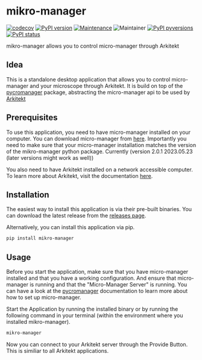 # mikro-manager

[![codecov](https://codecov.io/gh/jhnnsrs/gucker/branch/master/graph/badge.svg?token=UGXEA2THBV)](https://codecov.io/gh/jhnnsrs/gucker)
[![PyPI version](https://badge.fury.io/py/gucker.svg)](https://pypi.org/project/gucker/)
[![Maintenance](https://img.shields.io/badge/Maintained%3F-yes-green.svg)](https://pypi.org/project/gucker/)
![Maintainer](https://img.shields.io/badge/maintainer-jhnnsrs-blue)
[![PyPI pyversions](https://img.shields.io/pypi/pyversions/gucker.svg)](https://pypi.python.org/pypi/gucker/)
[![PyPI status](https://img.shields.io/pypi/status/gucker.svg)](https://pypi.python.org/pypi/gucker/)

mikro-manager allows you to control micro-manager through Arkitekt


## Idea

This is a standalone desktop application that allows you to control micro-manager and your microscope through Arkitekt. It is build on top of the [pycromanager](https://pycro-manager.readthedocs.io/en/latest/) package, abstracting the micro-manager api to be used by [Arkitekt](https://arkitekt.live)


## Prerequisites

To use this application, you need to have micro-manager installed on your computer. You can download micro-manager from [here](https://micro-manager.org/). Importantly you need to make sure that your micro-manager installation matches the version of the mikro-manager python package. Currently
(version 2.0.1 2023.05.23 (later versions might work as well))


You also need to have Arkitekt installed on a network accessible computer. To learn more about Arkitekt, visit the documentation [here](https://arkitekt.live).

## Installation

The easiest way to install this application is via their pre-built binaries. You can download the latest release from the [releases page](https://github.com/arkitektio-apps/gucker/releases).

Alternatively, you can install this application via pip. 

```bash
pip install mikro-manager
```

## Usage

Before you start the application, make sure that you have micro-manager installed and that you have a working configuration. And ensure that micro-manager is running and that the "Micro-Manager Server" is running. You can have a look at the [pycromanager](https://pycro-manager.readthedocs.io/en/latest/) documentation to learn more about how to set up micro-manager.



Start the Application by running the installed binary or by running the following command in your terminal (within the environment where you installed mikro-manager).

```bash
mikro-manager
```

Now you can connect to your Arkitekt server through the Provide Button. This is similiar to all Arkitekt applications. 



